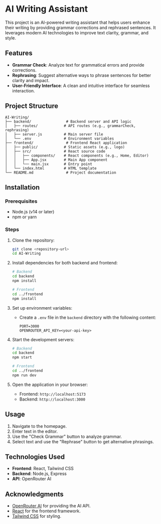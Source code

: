 # AI Writing Assistant

This project is an AI-powered writing assistant that helps users enhance their writing by providing grammar corrections and rephrased sentences. It leverages modern AI technologies to improve text clarity, grammar, and style.

## Features

- **Grammar Check**: Analyze text for grammatical errors and provide corrections.
- **Rephrasing**: Suggest alternative ways to phrase sentences for better clarity and impact.
- **User-Friendly Interface**: A clean and intuitive interface for seamless interaction.

## Project Structure

```
AI-Writing/
├── backend/                # Backend server and API logic
│   ├── routes/            # API routes (e.g., grammarCheck, rephrasing)
│   ├── server.js          # Main server file
│   └── .env               # Environment variables
├── frontend/               # Frontend React application
│   ├── public/            # Static assets (e.g., logo)
│   ├── src/               # React source code
│   │   ├── components/    # React components (e.g., Home, Editor)
│   │   ├── App.jsx        # Main App component
│   │   └── main.jsx       # Entry point
│   └── index.html         # HTML template
└── README.md               # Project documentation
```

## Installation

### Prerequisites

- Node.js (v14 or later)
- npm or yarn

### Steps

1. Clone the repository:

   ```bash
   git clone <repository-url>
   cd AI-Writing
   ```

2. Install dependencies for both backend and frontend:

   ```bash
   # Backend
   cd backend
   npm install

   # Frontend
   cd ../frontend
   npm install
   ```

3. Set up environment variables:

   - Create a `.env` file in the `backend` directory with the following content:
     ```env
     PORT=3000
     OPENROUTER_API_KEY=<your-api-key>
     ```

4. Start the development servers:

   ```bash
   # Backend
   cd backend
   npm start

   # Frontend
   cd ../frontend
   npm run dev
   ```

5. Open the application in your browser:
   - Frontend: `http://localhost:5173`
   - Backend: `http://localhost:3000`

## Usage

1. Navigate to the homepage.
2. Enter text in the editor.
3. Use the "Check Grammar" button to analyze grammar.
4. Select text and use the "Rephrase" button to get alternative phrasings.

## Technologies Used

- **Frontend**: React, Tailwind CSS
- **Backend**: Node.js, Express
- **API**: OpenRouter AI

## Acknowledgments

- [OpenRouter AI](https://openrouter.ai/) for providing the AI API.
- [React](https://reactjs.org/) for the frontend framework.
- [Tailwind CSS](https://tailwindcss.com/) for styling.

